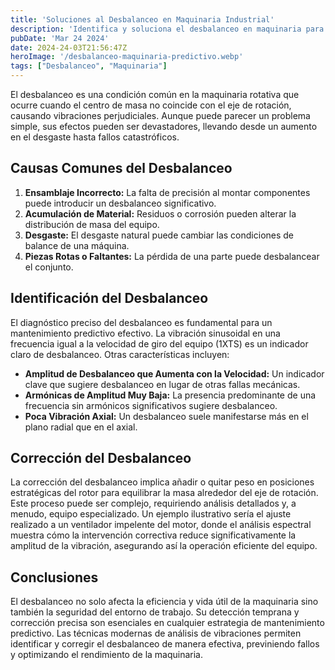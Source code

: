 ```yaml
---
title: 'Soluciones al Desbalanceo en Maquinaria Industrial'
description: 'Identifica y soluciona el desbalanceo en maquinaria para optimizar rendimiento y prevenir averías con técnicas de mantenimiento predictivo.'
pubDate: 'Mar 24 2024'
date: 2024-24-03T21:56:47Z
heroImage: '/desbalanceo-maquinaria-predictivo.webp'
tags: ["Desbalanceo", "Maquinaria"]
---
```


El desbalanceo es una condición común en la maquinaria rotativa que ocurre cuando el centro de masa no coincide con el eje de rotación, causando vibraciones perjudiciales. Aunque puede parecer un problema simple, sus efectos pueden ser devastadores, llevando desde un aumento en el desgaste hasta fallos catastróficos.

## Causas Comunes del Desbalanceo

1. **Ensamblaje Incorrecto:** La falta de precisión al montar componentes puede introducir un desbalanceo significativo.
2. **Acumulación de Material:** Residuos o corrosión pueden alterar la distribución de masa del equipo.
3. **Desgaste:** El desgaste natural puede cambiar las condiciones de balance de una máquina.
4. **Piezas Rotas o Faltantes:** La pérdida de una parte puede desbalancear el conjunto.

## Identificación del Desbalanceo

El diagnóstico preciso del desbalanceo es fundamental para un mantenimiento predictivo efectivo. La vibración sinusoidal en una frecuencia igual a la velocidad de giro del equipo (1XTS) es un indicador claro de desbalanceo​​. Otras características incluyen:

- **Amplitud de Desbalanceo que Aumenta con la Velocidad:** Un indicador clave que sugiere desbalanceo en lugar de otras fallas mecánicas.
- **Armónicas de Amplitud Muy Baja:** La presencia predominante de una frecuencia sin armónicos significativos sugiere desbalanceo.
- **Poca Vibración Axial:** Un desbalanceo suele manifestarse más en el plano radial que en el axial.

## Corrección del Desbalanceo

La corrección del desbalanceo implica añadir o quitar peso en posiciones estratégicas del rotor para equilibrar la masa alrededor del eje de rotación. Este proceso puede ser complejo, requiriendo análisis detallados y, a menudo, equipo especializado. Un ejemplo ilustrativo sería el ajuste realizado a un ventilador impelente del motor, donde el análisis espectral muestra cómo la intervención correctiva reduce significativamente la amplitud de la vibración, asegurando así la operación eficiente del equipo​​.


## Conclusiones

El desbalanceo no solo afecta la eficiencia y vida útil de la maquinaria sino también la seguridad del entorno de trabajo. Su detección temprana y corrección precisa son esenciales en cualquier estrategia de mantenimiento predictivo. Las técnicas modernas de análisis de vibraciones permiten identificar y corregir el desbalanceo de manera efectiva, previniendo fallos y optimizando el rendimiento de la maquinaria.
